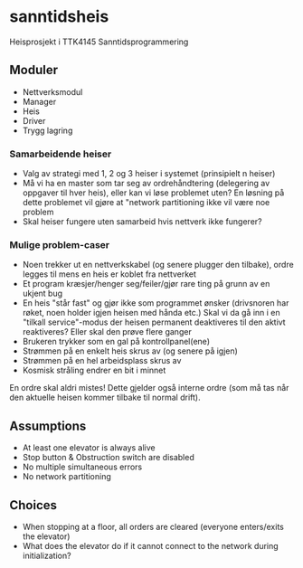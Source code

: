 # sanntidsheis
Heisprosjekt i TTK4145 Sanntidsprogrammering

## Moduler
- Nettverksmodul
- Manager
- Heis
- Driver
- Trygg lagring

### Samarbeidende heiser
- Valg av strategi med 1, 2 og 3 heiser i systemet (prinsipielt n heiser)
- Må vi ha en master som tar seg av ordrehåndtering (delegering av oppgaver til hver heis), eller kan vi løse problemet uten? En løsning på dette problemet vil gjøre at "network partitioning ikke vil være noe problem
- Skal heiser fungere uten samarbeid hvis nettverk ikke fungerer?

### Mulige problem-caser
- Noen trekker ut en nettverkskabel (og senere plugger den tilbake), ordre legges til mens en heis er koblet fra nettverket
- Et program kræsjer/henger seg/feiler/gjør rare ting på grunn av en ukjent bug
- En heis "står fast" og gjør ikke som programmet ønsker (drivsnoren har røket, noen holder igjen heisen med hånda etc.)
Skal vi da gå inn i en "tilkall service"-modus der heisen permanent deaktiveres til den aktivt reaktiveres? Eller skal den prøve flere ganger
- Brukeren trykker som en gal på kontrollpanel(ene)
- Strømmen på en enkelt heis skrus av (og senere på igjen)
- Strømmen på en hel arbeidsplass skrus av
- Kosmisk stråling endrer en bit i minnet

En ordre skal aldri mistes! Dette gjelder også interne ordre (som må tas når den aktuelle heisen kommer tilbake til normal drift).

## Assumptions
- At least one elevator is always alive
- Stop button & Obstruction switch are disabled
- No multiple simultaneous errors
- No network partitioning

## Choices
- When stopping at a floor, all orders are cleared (everyone enters/exits the elevator)
- What does the elevator do if it cannot connect to the network during initialization? 
